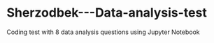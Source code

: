 # Sherzodbek---Data-analysis-test
Coding test with 8 data analysis questions using Jupyter Notebook
